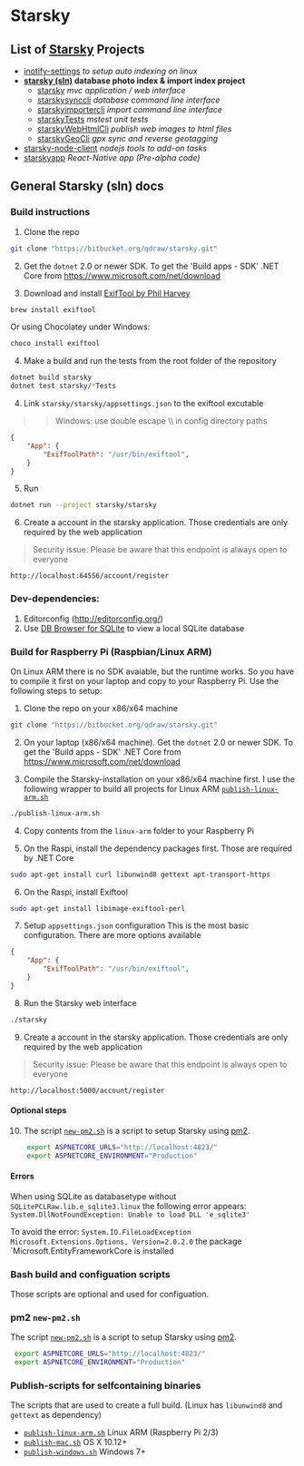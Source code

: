 # Starsky
## List of [Starsky](../readme.md) Projects
 * [inotify-settings](../inotify-settings/readme.md) _to setup auto indexing on linux_
 * __[starsky (sln)](../starsky/readme.md) database photo index & import index project__
    * [starsky](../starsky/starsky/readme.md)  _mvc application / web interface_
    * [starskysynccli](../starsky/starskysynccli/readme.md)  _database command line interface_
    * [starskyimportercli](../starsky/starskyimportercli/readme.md)  _import command line interface_
    * [starskyTests](../starsky/starskyTests/readme.md)  _mstest unit tests_
    * [starskyWebHtmlCli](../starsky/starskywebhtmlcli/readme.md)  _publish web images to html files_
    * [starskyGeoCli](../starsky/starskygeocli/readme.md)  _gpx sync and reverse geotagging_
 * [starsky-node-client](../starsky-node-client/readme.md) _nodejs tools to add-on tasks_
 * [starskyapp](../starskyapp/readme.md) _React-Native app (Pre-alpha code)_

## General Starsky (sln) docs


### Build instructions

1.  Clone the repo
```sh
git clone "https://bitbucket.org/qdraw/starsky.git"
```
2.  Get the `dotnet` 2.0 or newer SDK. To get the 'Build apps - SDK' .NET Core from https://www.microsoft.com/net/download

3.  Download and install [ExifTool by Phil Harvey](https://www.sno.phy.queensu.ca/~phil/exiftool/)
```sh
brew install exiftool
```
Or using Chocolatey under Windows:
```cmd
choco install exiftool 
```   

4. Make a build and run the tests 
from the root folder of the repository
```sh
dotnet build starsky
dotnet test starsky/*Tests
```

4.  Link `starsky/starsky/appsettings.json` to the exiftool excutable 
>>   Windows: use double escape \\\\ in config directory paths
```json
{
    "App": {
        "ExifToolPath": "/usr/bin/exiftool",
    }
}   
```
5.  Run
```sh
dotnet run --project starsky/starsky
```

6.  Create a account in the starsky application. Those credentials are only required by the web application
> Security issue: Please be aware that this endpoint is always open to everyone
```
http://localhost:64556/account/register
```

### Dev-dependencies:
1.  Editorconfig (http://editorconfig.org/)
2.  Use [DB Browser for SQLite](https://sqlitebrowser.org/) to view a local SQLite database


### Build for Raspberry Pi (Raspbian/Linux ARM)
On Linux ARM there is no SDK avaiable, but the runtime works. So you have to compile it first on your laptop and copy to your Raspberry Pi. Use the following steps to setup:

1.  Clone the repo on your x86/x64 machine
```sh
git clone "https://bitbucket.org/qdraw/starsky.git"
```

2.  On your laptop (x86/x64 machine). Get the `dotnet` 2.0 or newer SDK. To get the 'Build apps - SDK' .NET Core from https://www.microsoft.com/net/download

3.  Compile the Starsky-installation on your x86/x64 machine first. I use the following wrapper to build all projects for Linux ARM [`publish-linux-arm.sh`](publish-linux-arm.sh)
```sh
./publish-linux-arm.sh
```

4.  Copy contents from the `linux-arm` folder to your Raspberry Pi

5.  On the Raspi, install the dependency packages first. Those are required by .NET Core
```sh
sudo apt-get install curl libunwind8 gettext apt-transport-https
```
6.  On the Raspi, install Exiftool
```sh
sudo apt-get install libimage-exiftool-perl
```


7.  Setup `appsettings.json` configuration
    This is the most basic configuration. There are more options available
```json
{
    "App": {
        "ExifToolPath": "/usr/bin/exiftool",
    }
}   
```
8.  Run the Starsky web interface
```sh
./starsky
```
9.  Create a account in the starsky application. Those credentials are only required by the web application
> Security issue: Please be aware that this endpoint is always open to everyone
```
http://localhost:5000/account/register
```

#### Optional steps  
10.  The script [`new-pm2.sh`](new-pm2.sh) is a script to setup Starsky using [pm2](http://pm2.keymetrics.io/).
```sh
    export ASPNETCORE_URLS="http://localhost:4823/"
    export ASPNETCORE_ENVIRONMENT="Production"
```

#### Errors
When using SQLite as databasetype without `SQLitePCLRaw.lib.e_sqlite3.linux` the following error appears:
`System.DllNotFoundException: Unable to load DLL 'e_sqlite3'`

To avoid the error: `System.IO.FileLoadException` `Microsoft.Extensions.Options, Version=2.0.2.0` the package `Microsoft.EntityFrameworkCore is installed


### Bash build and configuation scripts

Those scripts are optional and used for configuation.

### pm2 `new-pm2.sh`
The script [`new-pm2.sh`](new-pm2.sh) is a script to setup Starsky using [pm2](http://pm2.keymetrics.io/).
```sh
 export ASPNETCORE_URLS="http://localhost:4823/"
 export ASPNETCORE_ENVIRONMENT="Production"
```

### Publish-scripts for selfcontaining binaries

The scripts that are used to create a full build. (Linux has `libunwind8` and `gettext` as dependency)
  - [`publish-linux-arm.sh`](publish-linux-arm.sh) Linux ARM (Raspberry Pi 2/3)
  - [`publish-mac.sh`](publish-mac.sh) OS X 10.12+
  - [`publish-windows.sh`](publish-windows.sh) Windows 7+
